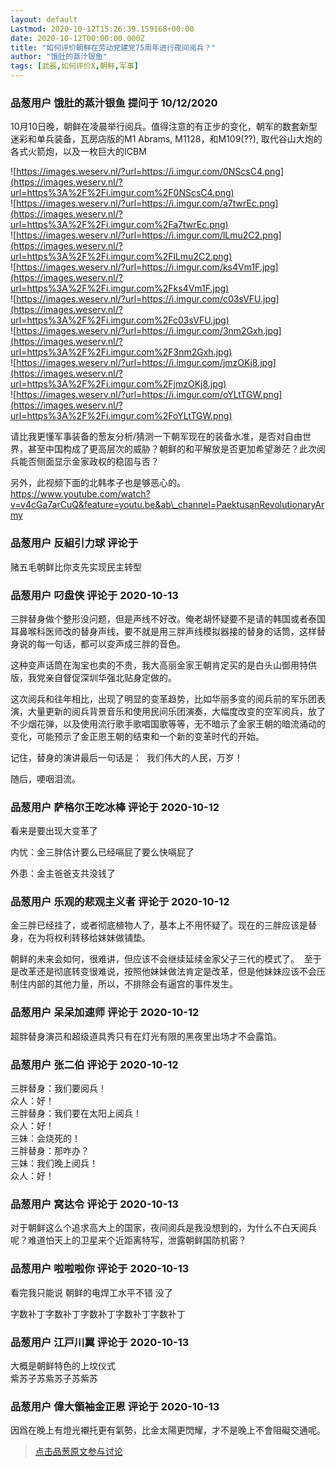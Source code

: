 ```yaml
---
layout: default
Lastmod: 2020-10-12T15:26:39.159168+00:00
date: 2020-10-12T00:00:00.000Z
title: "如何评价朝鲜在劳动党建党75周年进行夜间阅兵？"
author: "饿肚的蒸汁银鱼"
tags: [武器,如何评价X,朝鲜,军事]
---
```



### 品葱用户 **饿肚的蒸汁银鱼** 提问于 10/12/2020
    
10月10日晚，朝鲜在凌晨举行阅兵。值得注意的有正步的变化，朝军的数套新型迷彩和单兵装备，瓦房店版的M1 Abrams, M1128，和M109(??), 取代谷山大炮的各式火箭炮，以及一枚巨大的ICBM  
  
![https://images.weserv.nl/?url=https://i.imgur.com/0NScsC4.png](https://images.weserv.nl/?url=https%3A%2F%2Fi.imgur.com%2F0NScsC4.png)  
![https://images.weserv.nl/?url=https://i.imgur.com/a7twrEc.png](https://images.weserv.nl/?url=https%3A%2F%2Fi.imgur.com%2Fa7twrEc.png)  
![https://images.weserv.nl/?url=https://i.imgur.com/lLmu2C2.png](https://images.weserv.nl/?url=https%3A%2F%2Fi.imgur.com%2FlLmu2C2.png)  
![https://images.weserv.nl/?url=https://i.imgur.com/ks4Vm1F.jpg](https://images.weserv.nl/?url=https%3A%2F%2Fi.imgur.com%2Fks4Vm1F.jpg)  
![https://images.weserv.nl/?url=https://i.imgur.com/c03sVFU.jpg](https://images.weserv.nl/?url=https%3A%2F%2Fi.imgur.com%2Fc03sVFU.jpg)  
![https://images.weserv.nl/?url=https://i.imgur.com/3nm2Gxh.jpg](https://images.weserv.nl/?url=https%3A%2F%2Fi.imgur.com%2F3nm2Gxh.jpg)  
![https://images.weserv.nl/?url=https://i.imgur.com/jmzOKj8.jpg](https://images.weserv.nl/?url=https%3A%2F%2Fi.imgur.com%2FjmzOKj8.jpg)  
![https://images.weserv.nl/?url=https://i.imgur.com/oYLtTGW.png](https://images.weserv.nl/?url=https%3A%2F%2Fi.imgur.com%2FoYLtTGW.png)  
  
请比我更懂军事装备的葱友分析/猜测一下朝军现在的装备水准，是否对自由世界，甚至中国构成了更高层次的威胁？朝鲜的和平解放是否更加希望渺茫？此次阅兵能否侧面显示金家政权的稳固与否？  
  
另外，此视频下面的北韩孝子也是够恶心的。  
https://www.youtube.com/watch?v=v4cGa7arCuQ&feature=youtu.be&ab\_channel=PaektusanRevolutionaryArmy
    
                

### 品葱用户 **反組引力球** 评论于 
        
赌五毛朝鲜比你支先实现民主转型
        
                

### 品葱用户 **叼盘侠** 评论于 2020-10-13
        
三胖替身做个整形没问题，但是声线不好改。俺老胡怀疑要不是请的韩国或者泰国耳鼻喉科医师改的替身声线，要不就是用三胖声线模拟器接的替身的话筒，这样替身说的每一句话，都可以变声成三胖的音色。  
  
这种变声话筒在淘宝也卖的不贵，我大高丽金家王朝肯定买的是白头山御用特供版，我党亲自督促深圳华强北贴身定做的。  
  
这次阅兵和往年相比，出现了明显的变革趋势，比如华丽多变的阅兵前的军乐团表演，大量更新的阅兵背景音乐和使用民间乐团演奏，大幅度改变的空军阅兵，放了不少烟花弹，以及使用流行歌手歌唱国歌等等，无不暗示了金家王朝的暗流涌动的变化，可能预示了金正恩王朝的结束和一个新的变革时代的开始。  
  
记住，替身的演讲最后一句话是：  我们伟大的人民，万岁！  
  
随后，哽咽泪流。
        
                

### 品葱用户 **萨格尔王吃冰棒** 评论于 2020-10-12
        
看来是要出现大变革了  
  
内忧：金三胖估计要么已经嗝屁了要么快嗝屁了  
  
外患：金主爸爸支共没钱了
        
                

### 品葱用户 **乐观的悲观主义者** 评论于 2020-10-12
        
金三胖已经挂了，或者彻底植物人了，基本上不用怀疑了。现在的三胖应该是替身，在为将权利转移给妹妹做铺垫。  
  
朝鲜的未来会如何，很难讲，但应该不会继续延续金家父子三代的模式了。  至于是改革还是彻底转变很难说，按照他妹妹做法肯定是改革，但是他妹妹应该不会压制住内部的其他力量，所以，不排除会有逼宫的事件发生。
        
                

### 品葱用户 **呆呆加速师** 评论于 2020-10-12
        
超胖替身演员和超级道具秀只有在灯光有限的黑夜里出场才不会露馅。
        
                

### 品葱用户 **张二伯** 评论于 2020-10-12
        
三胖替身：我们要阅兵！  
众人：好！  
三胖替身：我们要在太阳上阅兵！  
众人：好！  
三妹：会烧死的！  
三胖替身：那咋办？  
三妹：我们晚上阅兵！  
众人：好！
        
                

### 品葱用户 **窝达令** 评论于 2020-10-13
        
对于朝鲜这么个追求高大上的国家，夜间阅兵是我没想到的，为什么不白天阅兵呢？难道怕天上的卫星来个近距离特写，泄露朝鲜国防机密？
        
                

### 品葱用户 **啦啦啦你** 评论于 2020-10-13
        
看完我只能说 朝鲜的电焊工水平不错 没了   
  
字数补丁字数补丁字数补丁字数补丁字数补丁
        
                

### 品葱用户 **江戸川翼** 评论于 2020-10-13
        
大概是朝鲜特色的上坟仪式  
紫苏子苏紫苏子苏紫苏
        
                

### 品葱用户 **偉大領袖金正恩** 评论于 2020-10-13
        
因爲在晚上有燈光襯托更有氣勢，比金太陽更閃耀，才不是晚上不會阻礙交通呢。
        
                





> [点击品葱原文参与讨论](https://pincong.rocks/question/32113)


